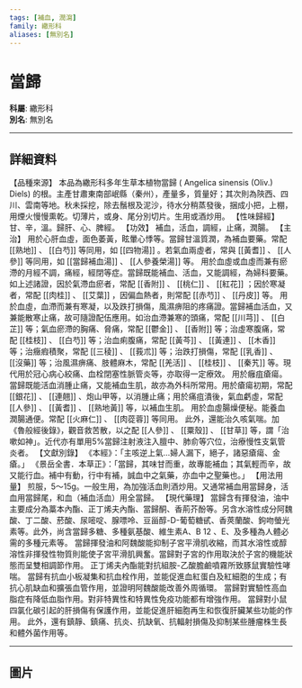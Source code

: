 ```yaml
---
tags: [補血, 潤瀉]
family: 繖形科
aliases: [無別名]
---
```


# 當歸

**科屬**: 繖形科  
**別名**: 無別名  

---

## 詳細資料
【品種來源】
本品為繖形科多年生草本植物當歸 (
Angelica sinensis
(Oliv.) Diels) 的根。主產甘肅東南部岷縣（秦州），產量多，質量好；其次則為陝西、四川、雲南等地。秋未採挖，除去鬚根及泥沙，待水分稍蒸發後，捆成小把，上棚，用煙火慢慢熏乾。切薄片，或身、尾分別切片。生用或酒炒用。
【性味歸經】
甘、辛，溫。歸肝、心、脾經。
【功效】
補血，活血，調經，止痛，潤腸。
【主治】
用於心肝血虛，面色萎黃，眩暈心悸等。當歸甘溫質潤，為補血要藥。常配 [[熟地]] 、 [[白芍]] 等同用，如 [[四物湯]] 。若氣血兩虛者，常與 [[黃耆]] 、 [[人參]] 等同用，如 [[當歸補血湯]] 、 [[人參養榮湯]] 等。
用於血虛或血虛而兼有瘀滯的月經不調，痛經，經閉等症。當歸既能補血、活血，又能調經，為婦科要藥。如上述諸證，因於氣滯血瘀者，常配 [[香附]] 、 [[桃仁]] 、 [[紅花]] ；因於寒凝者，常配 [[肉桂]] 、 [[艾葉]] ，因偏血熱者，則常配 [[赤芍]] 、 [[丹皮]] 等。
用於血虛，血滯而兼有寒凝，以及跌打損傷，風濕痹阻的疼痛證。當歸補血活血，又兼能散寒止痛，故可隨證配伍應用。如治血滯兼寒的頭痛，常配 [[川芎]] 、 [[白芷]] 等；氣血瘀滯的胸痛、脅痛，常配 [[鬱金]] 、 [[香附]] 等；治虛寒腹痛，常配 [[桂枝]] 、 [[白芍]] 等；治血痢腹痛，常配 [[黃芩]] 、 [[黃連]] 、 [[木香]] 等；治癥瘕積聚，常配 [[三稜]] 、 [[莪朮]] 等；治跌打損傷，常配 [[乳香]] 、 [[沒藥]] 等；治風濕痹痛、肢體麻木，常配 [[羌活]] 、 [[桂枝]] 、 [[秦艽]] 等。現代用於冠心病心絞痛、血栓閉塞性脈管炎等，亦取得一定療效。
用於癰疽瘡瘍。當歸既能活血消腫止痛，又能補血生肌，故亦為外科所常用。用於瘡瘍初期，常配 [[銀花]] 、 [[連翹]] 、炮山甲等，以消腫止痛；用於痛疽潰後，氣血虧虛，常配 [[人參]] 、 [[黃耆]] 、 [[熟地黃]] 等，以補血生肌。
用於血虛腸燥便秘。能養血潤腸通便。常配 [[火麻仁]] 、 [[肉蓯蓉]] 等同用。
此外，還能治久咳氣喘。加《魯般經後錄》，觀音救苦散，以之配 [[人參]] 、 [[粟殼]] 、 [[甘草]] 等，謂「治嗽如神」。近代亦有單用5%當歸注射液注入膻中、肺俞等穴位，治療慢性支氣管炎者。
【文獻別錄】
《本經》：「主咳逆上氣…婦人漏下，絕子，諸惡瘡瘍、金瘡。」
《景岳全書．本草正》：「當歸，其味甘而重，故專能補血；其氣輕而辛，故又能行血。補中有動，行中有補，誠血中之氣藥，亦血中之聖藥也。」
【用法用量】
煎服，5～15g。一般生用，為加強活血則酒炒用。又通常補血用當歸身，活血用當歸尾，和血（補血活血）用全當歸。
【現代藥理】
當歸含有揮發油，油中主要成分為藁本內酯、正丁烯夫內酯、當歸酮、香荊芥酚等。另含水溶性成分阿魏酸、丁二酸、菸酸、尿嘧啶、腺嘌呤、豆甾醇-D-葡萄糖甙、香莢蘭酸、鉤吻螢光素等。此外，尚含當歸多糖、多種氨基酸、維生素A、B
12
、E、及多種為人體必需的多種元素等。
當歸揮發油和阿魏酸能抑制子宮平滑肌收縮，而其水溶性或醇溶性非揮發性物質則能使子宮平滑肌興奮。當歸對子宮的作用取決於子宮的機能狀態而呈雙相調節作用。
正丁烯夫內酯能對抗組胺-乙酸膽鹼噴霧所致豚鼠實驗性哮喘。
當歸有抗血小板凝集和抗血栓作用，並能促進血紅蛋白及紅細胞的生成；有抗心肌缺血和擴張血管作用，並證明阿魏酸能改善外周循環。
當歸對實驗性高血脂症有降低血脂作用。對非特異性和特異性免疫功能都有增強作用。
當歸對小鼠四氯化碳引起的肝損傷有保護作用，並能促進肝細胞再生和恢復肝臟某些功能的作用。
此外，還有鎮靜、鎮痛、抗炎、抗缺氧、抗輻射損傷及抑制某些腫瘤株生長和體外菌作用等。

---

## 圖片
